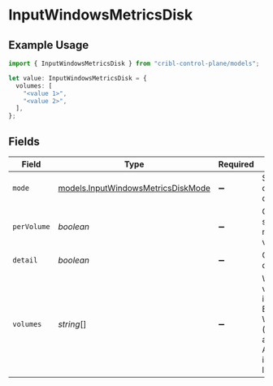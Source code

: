 # InputWindowsMetricsDisk

## Example Usage

```typescript
import { InputWindowsMetricsDisk } from "cribl-control-plane/models";

let value: InputWindowsMetricsDisk = {
  volumes: [
    "<value 1>",
    "<value 2>",
  ],
};
```

## Fields

| Field                                                                                                                                                  | Type                                                                                                                                                   | Required                                                                                                                                               | Description                                                                                                                                            |
| ------------------------------------------------------------------------------------------------------------------------------------------------------ | ------------------------------------------------------------------------------------------------------------------------------------------------------ | ------------------------------------------------------------------------------------------------------------------------------------------------------ | ------------------------------------------------------------------------------------------------------------------------------------------------------ |
| `mode`                                                                                                                                                 | [models.InputWindowsMetricsDiskMode](../models/inputwindowsmetricsdiskmode.md)                                                                         | :heavy_minus_sign:                                                                                                                                     | Select the level of details for disk metrics                                                                                                           |
| `perVolume`                                                                                                                                            | *boolean*                                                                                                                                              | :heavy_minus_sign:                                                                                                                                     | Generate separate metrics for each volume                                                                                                              |
| `detail`                                                                                                                                               | *boolean*                                                                                                                                              | :heavy_minus_sign:                                                                                                                                     | Generate full disk metrics                                                                                                                             |
| `volumes`                                                                                                                                              | *string*[]                                                                                                                                             | :heavy_minus_sign:                                                                                                                                     | Windows volumes to include/exclude. E.g.: C:, !E:, etc. Wildcards and ! (not) operators are supported. All volumes are included if this list is empty. |